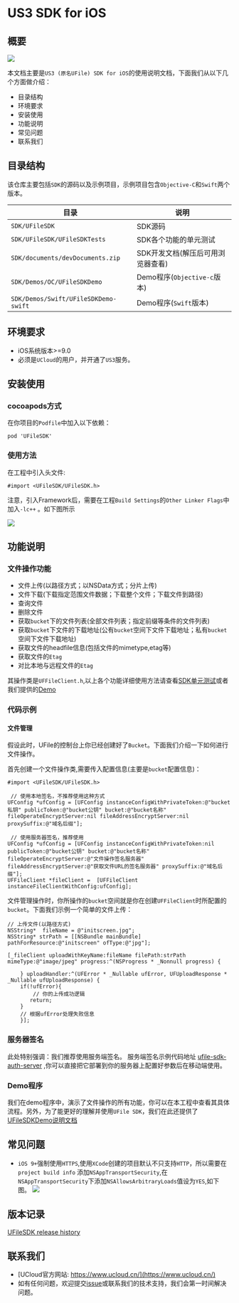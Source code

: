 # US3 SDK for iOS

## 概要

![](https://camo.githubusercontent.com/86885d3ee622f43456c8b890b56c3f05d6ec2c5e/687474703a2f2f636c692d75636c6f75642d6c6f676f2e73672e7566696c656f732e636f6d2f75636c6f75642e706e67)

本文档主要是`US3 (原名UFile) SDK for iOS`的使用说明文档，下面我们从以下几个方面做介绍： 

* 目录结构
* 环境要求
* 安装使用
* 功能说明
* 常见问题
* 联系我们

## 目录结构

该仓库主要包括`SDK`的源码以及示例项目，示例项目包含`Objective-C`和`Swift`两个版本。 

目录  | 说明
------------- | -------------
`SDK/UFileSDK` | SDK源码
`SDK/UFileSDK/UFileSDKTests` | SDK各个功能的单元测试
`SDK/documents/devDocuments.zip` | SDK开发文档(解压后可用浏览器查看)
`SDK/Demos/OC/UFileSDKDemo` | Demo程序(`Objective-c`版本)
`SDK/Demos/Swift/UFileSDKDemo-swift` | Demo程序(`Swift`版本)

## 环境要求

* iOS系统版本>=9.0
* 必须是`UCloud`的用户，并开通了`US3`服务。

## 安装使用

### cocoapods方式

在你项目的`Podfile`中加入以下依赖：

```
pod 'UFileSDK'
```

### 使用方法

在工程中引入头文件:

```
#import <UFileSDK/UFileSDK.h>
```

注意，引入Framework后，需要在工程`Build Settings`的`Other Linker Flags`中加入`-lc++` 。如下图所示

![](https://raw.githubusercontent.com/ucloud/ufile-sdk-ios/master/documents/resources/readme_01.png)

## 功能说明

### 文件操作功能

 * 文件上传(以路径方式；以NSData方式；分片上传)
 * 文件下载(下载指定范围文件数据；下载整个文件；下载文件到路径)
 * 查询文件
 * 删除文件
 * 获取`bucket`下的文件列表(全部文件列表；指定前缀等条件的文件列表)
 * 获取`bucket`下文件的下载地址(公有`bucket`空间下文件下载地址；私有`bucket`空间下文件下载地址)
 * 获取文件的headfile信息(包括文件的mimetype,etag等)
 * 获取文件的`Etag`
 * 对比本地与远程文件的`Etag`

其操作类是`UFFileClient.h`,以上各个功能详细使用方法请查看[SDK单元测试](https://github.com/ucloud/ufile-sdk-ios/blob/master/UFileSDK/UFileSDKTests/UFFileClientTests.m)或者我们提供的[Demo](https://github.com/ucloud/ufile-sdk-ios/tree/master/Demos)

### 代码示例

#### 文件管理

假设此时，UFile的控制台上你已经创建好了`Bucket`。下面我们介绍一下如何进行文件操作。

首先创建一个文件操作类,需要传入配置信息(主要是`bucket`配置信息)：

```
#import <UFileSDK/UFileSDK.h>

 // 使用本地签名，不推荐使用这种方式
UFConfig *ufConfig = [UFConfig instanceConfigWithPrivateToken:@"bucket私钥" publicToken:@"bucket公钥" bucket:@"bucket名称" fileOperateEncryptServer:nil fileAddressEncryptServer:nil proxySuffix:@"域名后缀"];
    
 // 使用服务器签名，推荐使用
UFConfig *ufConfig = [UFConfig instanceConfigWithPrivateToken:nil publicToken:@"bucket公钥" bucket:@"bucket名称" fileOperateEncryptServer:@"文件操作签名服务器" fileAddressEncryptServer:@"获取文件URL的签名服务器" proxySuffix:@"域名后缀"];
UFFileClient *fileClient =  [UFFileClient instanceFileClientWithConfig:ufConfig];

```

文件管理操作时，你所操作的`bucket`空间就是你在创建`UFFileClient`时所配置的`bucket`。下面我们示例一个简单的文件上传：

```
// 上传文件(以路径方式)
NSString*  fileName = @"initscreen.jpg";
NSString* strPath = [[NSBundle mainBundle] pathForResource:@"initscreen" ofType:@"jpg"];
    
[_fileClient uploadWithKeyName:fileName filePath:strPath mimeType:@"image/jpeg" progress:^(NSProgress * _Nonnull progress) {
        
    } uploadHandler:^(UFError * _Nullable ufError, UFUploadResponse * _Nullable ufUploadResponse) {
    if(!ufError){
    	// 你的上传成功逻辑
	   return;
    }
    // 根据ufError处理失败信息
    }];
```

### 服务器签名

此处特别强调：我们推荐使用服务端签名。 服务端签名示例代码地址 [ufile-sdk-auth-server](https://github.com/ucloud/ufile-sdk-auth-server) ,你可以直接把它部署到你的服务器上配置好参数后在移动端使用。

### Demo程序

我们在demo程序中，演示了文件操作的所有功能，你可以在本工程中查看其具体流程。另外，为了能更好的理解并使用`UFile SDK`，我们在此还提供了[UFileSDKDemo说明文档](https://github.com/ucloud/ufile-sdk-ios/blob/master/documents/DemoIntroduction.md)


## 常见问题

* `iOS 9+`强制使用`HTTPS`,使用`XCode`创建的项目默认不只支持`HTTP`，所以需要在`project build info` 添加`NSAppTransportSecurity`,在`NSAppTransportSecurity`下添加`NSAllowsArbitraryLoads`值设为`YES`,如下图。 
	![](https://raw.githubusercontent.com/ucloud/ufile-sdk-ios/master/documents/resources/readme_02.png)
	
## 版本记录

[UFileSDK release history](https://github.com/ucloud/ufile-sdk-ios/blob/master/documents/update.md)

## 联系我们

* [UCloud官方网站: https://www.ucloud.cn/](https://www.ucloud.cn/)
*  如有任何问题，欢迎提交[issue](https://github.com/ucloud/ufile-sdk-ios/issues)或联系我们的技术支持，我们会第一时间解决问题。


